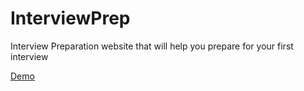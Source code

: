 # InterviewPrep
Interview Preparation website that will help you prepare for your first interview

[Demo](https://kerwinteh.github.io/interviewPrep/)
